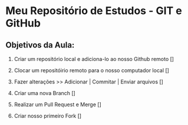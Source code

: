# Meu Repositório de Estudos - GIT e GitHub

## Objetivos da Aula:

1. Criar um repositório local e adiciona-lo ao nosso Github remoto []

2. Clocar um repositóirio remoto para o nosso computador local []

3. Fazer alterações >> Adicionar | Commitar | Enviar arquivos []
  
4. Criar uma nova Branch []

5. Realizar um Pull Request e Merge []
 
6. Criar nosso primeiro Fork []